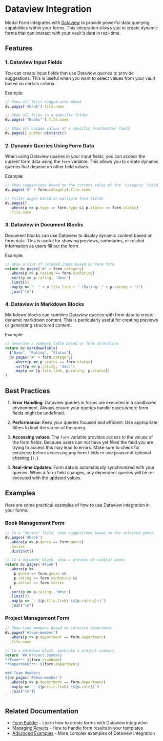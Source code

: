 # Dataview Integration

Modal Form integrates with [Dataview](https://blacksmithgu.github.io/obsidian-dataview/) to provide powerful data querying capabilities within your forms. This integration allows you to create dynamic forms that can interact with your vault's data in real-time.

## Features

### 1. Dataview Input Fields

You can create input fields that use Dataview queries to provide suggestions. This is useful when you want to select values from your vault based on certain criteria.

Example:

```javascript
// Show all files tagged with #book
dv.pages('#book').file.name

// Show all files in a specific folder
dv.pages('"Books"').file.name

// Show all unique values of a specific frontmatter field
dv.pages().author.distinct()
```

### 2. Dynamic Queries Using Form Data

When using Dataview queries in your input fields, you can access the current form data using the `form` variable. This allows you to create dynamic queries that depend on other field values.

Example:

```javascript
// Show suggestions based on the current value of the 'category' field
dv.pages('#' + form.category).file.name

// Filter pages based on multiple form fields
dv.pages()
  .where(p => p.type == form.type && p.status == form.status)
  .file.name
```

### 3. Dataview in Document Blocks

Document blocks can use Dataview to display dynamic content based on form data. This is useful for showing previews, summaries, or related information as users fill out the form.

Example:

```javascript
// Show a list of related items based on form data
return dv.pages('#' + form.category)
  .where(p => p.rating >= form.minRating)
  .sort(p => p.rating, 'desc')
  .limit(5)
  .map(p => "- " + p.file.link + " (Rating: " + p.rating + ")")
  .join("\n")
```

### 4. Dataview in Markdown Blocks

Markdown blocks can combine Dataview queries with form data to create dynamic markdown content. This is particularly useful for creating previews or generating structured content.

Example:

```javascript
// Generate a summary table based on form selections
return dv.markdownTable(
  ["Name", "Rating", "Status"],
  dv.pages('#' + form.category)
    .where(p => p.status == form.status)
    .sort(p => p.rating, 'desc')
    .map(p => [p.file.link, p.rating, p.status])
)
```

## Best Practices

1. **Error Handling**: Dataview queries in forms are executed in a sandboxed environment. Always ensure your queries handle cases where form fields might be undefined.

2. **Performance**: Keep your queries focused and efficient. Use appropriate filters to limit the scope of the query.

3. **Accessing values**: The `form` variable provides access to the values of the form fields. Because users can not have yet filled the field you are trying to access this may lead to errors. Make sure to check for existence before accessing any form fields or use javascript optional chaining (`?.`).

4. **Real-time Updates**: Form data is automatically synchronized with your queries. When a form field changes, any dependent queries will be re-executed with the updated values.

## Examples

Here are some practical examples of how to use Dataview integration in your forms:

### Book Management Form

```javascript
// In a "Series" field, show suggestions based on the selected genre
dv.pages('#book')
  .where(p => p.genre == form.genre)
  .series
  .distinct()

// In a document block, show a preview of similar books
return dv.pages('#book')
  .where(p => 
    p.genre == form.genre && 
    p.rating >= form.minRating &&
    p.series == form.series
  )
  .sort(p => p.rating, 'desc')
  .limit(3)
  .map(p => `- ${p.file.link} (${p.rating}⭐)`)
  .join("\n")
```

### Project Management Form

```javascript
// Show team members based on selected department
dv.pages('#team-member')
  .where(p => p.department == form.department)
  .file.name

// In a markdown block, generate a project summary
return `## Project Summary
**Team**: ${form.teamName}
**Department**: ${form.department}

### Team Members
${dv.pages('#team-member')
  .where(p => p.department == form.department)
  .map(p => `- ${p.file.link} (${p.role})`)
  .join("\n")}
`
```

## Related Documentation

- [Form Builder](FormBuilder.md) - Learn how to create forms with Dataview integration
- [Managing Results](managing-results.md) - How to handle form results in your templates
- [Advanced Examples](advanced-examples.md) - More complex examples of Dataview integration
